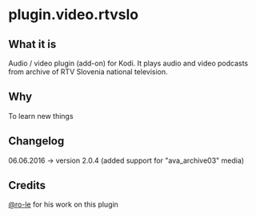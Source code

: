 # plugin.video.rtvslo

## What it is ##

Audio / video plugin (add-on) for Kodi. It plays audio and video podcasts from archive of RTV Slovenia national television.

## Why ##

To learn new things

## Changelog ##

06.06.2016 -> version 2.0.4 (added support for "ava_archive03" media)

## Credits ##

[@ro-le](github.com/ro-le) for his work on this plugin
